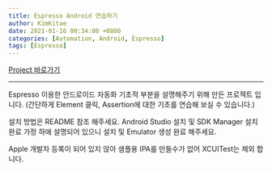 ```yaml
---
title: Espresso Android 연습하기
author: KimKitae
date: 2021-01-16 00:34:00 +0800
categories: [Automation, Android, Espresso]
tags: [Espresso]
---
```


<div markdown="0"><a href="https://github.com/kimkitae/PracticeAutomationEspressoAndroid" class="btn btn-info">Project 바로가기</a></div>

--- 


Espresso 이용한 안드로이드 자동화 기초적 부분을 설명해주기 위해 만든 프로젝트 입니다.
(간단하게 Element 클릭, Assertion에 대한 기초를 연습해 보실 수 있습니다.)

설치 방법은 README 참조 해주세요.
Android Studio 설치 및 SDK Manager 설치 완료 가정 하에 설명되어 있으니 설치 및 Emulator 생성 완료 해주세요.

Apple 개발자 등록이 되어 있지 않아 샘플용 IPA를 만들수가 없어 XCUITest는 제외 합니다.
